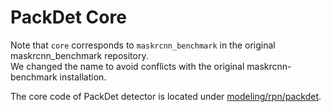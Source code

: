# PackDet Core
Note that `core` corresponds to `maskrcnn_benchmark` in the original maskrcnn_benchmark repository. \
We changed the name to avoid conflicts with the original maskrcnn-benchmark installation.

The core code of PackDet detector is located under [modeling/rpn/packdet](modeling/rpn/packdet).
